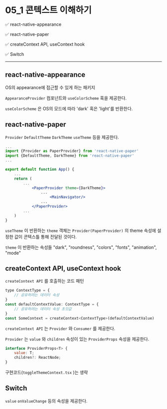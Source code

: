 # **05_1 콘텍스트 이해하기**

✅ react-native-appearance

✅ react-native-paper

✅ createContext API, useContext hook

✅ Switch

---

## react-native-appearance

OS의 appearance에 접근할 수 있게 하는 패키지

`AppearanceProvider` 컴포넌트와 `useColorScheme` 훅을 제공한다.

`useColorScheme` 은 OS의 모드에 따라 'dark' 혹은 'light'를 반환한다.

## react-native-paper

`Provider` `DefaultTheme` `DarkTheme` `useTheme` 등을 제공한다.

```jsx
...
import {Provider as PaperProvider} from 'react-native-paper'
import {DefaultTheme, DarkTheme} from 'react-native-paper'
...

export default function App() {
	...
	return (
		...
			<PaperProvider theme={DarkTheme}>
				...
					<MainNavigator/>
				...
			</PaperProvider>
		...
	)
}

```

`useTheme` 이 반환하는 `theme` 객체는 `Provider(PaperProvider)` 의 theme 속성에 설정한 값이 콘텍스틀 통해 전달된 것이다.

`theme` 이 반환하는 속성들
"dark", "roundness", "colors", "fonts", "animation", "mode"

## createContext API, useContext hook

`createContext API` 를 호출하는 코드 패턴

```jsx
type ContextType = {
	// 공유하려는 데이터 속성
}
const defaultContextValue: ContextType = {
	// 공유하려는 데이터 속성 초깃값
}
const SomeContext = createContext<ContextType>(defaultContextValue)
```

`createContext API` 는 `Provider` 와 `Consumer` 를 제공한다.

`Provider` 는 `value` 와 `children` 속성이 있는 `ProviderProps` 속성을 제공한다.

```jsx
interface ProviderProps<T> {
	value: T;
	children?: ReactNode;
}
```

구현코드(`toggleThemeContext.tsx` )는 생략

## Switch

`value` `onValueChange` 등의 속성을 제공한다.